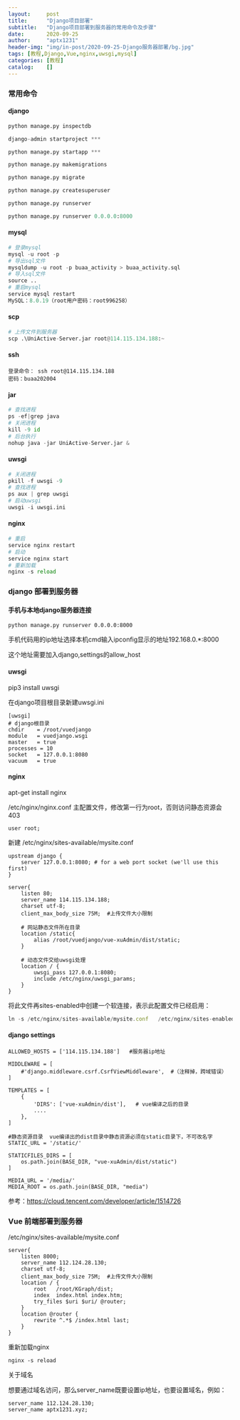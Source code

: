 ```yaml
---
layout:     post
title:      "Django项目部署"
subtitle:   "Django项目部署到服务器的常用命令及步骤"
date:       2020-09-25
author:     "aptx1231"
header-img: "img/in-post/2020-09-25-Django服务器部署/bg.jpg"
tags: [教程,Django,Vue,nginx,uwsgi,mysql]
categories: [教程]
catalog:    []
---
```


### 常用命令 ###

#### django ####

```python
python manage.py inspectdb

django-admin startproject ***

python manage.py startapp ***

python manage.py makemigrations

python manage.py migrate

python manage.py createsuperuser

python manage.py runserver 

python manage.py runserver 0.0.0.0:8000
```

#### mysql ####

```python
# 登录mysql
mysql -u root -p
# 导出sql文件
mysqldump -u root -p buaa_activity > buaa_activity.sql
# 导入sql文件
source ..
# 重启mysql
service mysql restart
MySQL：8.0.19（root用户密码：root996258）
```

#### scp ####

```python
# 上传文件到服务器
scp .\UniActive-Server.jar root@114.115.134.188:~
```

#### ssh ####

```
登录命令： ssh root@114.115.134.188
密码：buaa202004
```

#### jar ####

```python
# 查找进程
ps -ef|grep java
# 关闭进程
kill -9 id
# 后台执行
nohup java -jar UniActive-Server.jar &
```

#### uwsgi ####

```python
# 关闭进程
pkill -f uwsgi -9
# 查找进程
ps aux | grep uwsgi
# 启动uwsgi
uwsgi -i uwsgi.ini
```

#### nginx ####

```python
# 重启
service nginx restart
# 启动
service nginx start
# 重新加载
nginx -s reload
```

### django 部署到服务器 ###

 #### 手机与本地django服务器连接 ####

```
python manage.py runserver 0.0.0.0:8000
```

手机代码用的ip地址选择本机cmd输入ipconfig显示的地址192.168.0.*:8000

这个地址需要加入django,settings的allow_host

#### uwsgi ####

pip3 install uwsgi

在django项目根目录新建uwsgi.ini

```
[uwsgi]
# django根目录
chdir    = /root/vuedjango
module   = vuedjango.wsgi
master   = true
processes = 10
socket   = 127.0.0.1:8080
vacuum   = true
```

#### nginx ####

apt-get install nginx

/etc/nginx/nginx.conf  主配置文件，修改第一行为root，否则访问静态资源会403

```
user root;
```

新建 /etc/nginx/sites-available/mysite.conf

```
upstream django {
    server 127.0.0.1:8080; # for a web port socket (we'll use this first)
}

server{
    listen 80;
    server_name 114.115.134.188;
    charset utf-8;
    client_max_body_size 75M;  #上传文件大小限制

    # 网站静态文件所在目录
    location /static{
        alias /root/vuedjango/vue-xuAdmin/dist/static;
    }

    # 动态文件交给uwsgi处理
    location / {
        uwsgi_pass 127.0.0.1:8080;
        include /etc/nginx/uwsgi_params;
    }
}
```

将此文件再sites-enabled中创建一个软连接，表示此配置文件已经启用：

```javascript
ln -s /etc/nginx/sites-available/mysite.conf   /etc/nginx/sites-enabled/mysite.conf
```

#### django settings ####

```
ALLOWED_HOSTS = ['114.115.134.188']   #服务器ip地址

MIDDLEWARE = [
    #'django.middleware.csrf.CsrfViewMiddleware',  #（注释掉，跨域错误）
]

TEMPLATES = [
    {
        'DIRS': ['vue-xuAdmin/dist'],   # vue编译之后的目录
        ....
    },
]

#静态资源目录  vue编译出的dist目录中静态资源必须在static目录下，不可改名字
STATIC_URL = '/static/'

STATICFILES_DIRS = [
    os.path.join(BASE_DIR, "vue-xuAdmin/dist/static")
]

MEDIA_URL = '/media/'
MEDIA_ROOT = os.path.join(BASE_DIR, "media")
```

参考：https://cloud.tencent.com/developer/article/1514726

### Vue 前端部署到服务器 ###

/etc/nginx/sites-available/mysite.conf

```
server{
    listen 8000;
    server_name 112.124.28.130;
    charset utf-8;
    client_max_body_size 75M;  #上传文件大小限制
    location / {
        root   /root/KGraph/dist;
        index  index.html index.htm;
        try_files $uri $uri/ @router;
    }
    location @router {
        rewrite ^.*$ /index.html last;
    }
}
```

重新加载nginx

```
nginx -s reload
```

关于域名

想要通过域名访问，那么server_name既要设置ip地址，也要设置域名，例如：

```
server_name 112.124.28.130;
server_name aptx1231.xyz;
```



